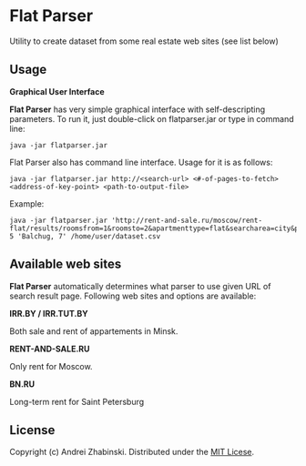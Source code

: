 # Flat Parser

Utility to create dataset from some real estate web sites (see list below) 

## Usage

**Graphical User Interface**

**Flat Parser** has very simple graphical interface with self-descripting parameters. To run it, just double-click on flatparser.jar or type in command line:

    java -jar flatparser.jar

Flat Parser also has command line interface. Usage for it is as follows:

    java -jar flatparser.jar http://<search-url> <#-of-pages-to-fetch> <address-of-key-point> <path-to-output-file>

Example: 

    java -jar flatparser.jar 'http://rent-and-sale.ru/moscow/rent-flat/results/roomsfrom=1&roomsto=2&apartmenttype=flat&searcharea=city&pricefrom=30000&priceto=70000&currency=rub&pricespecification=monthly&pagesize=10' 5 'Balchug, 7' /home/user/dataset.csv


## Available web sites

**Flat Parser** automatically determines what parser to use given URL of search result page. Following web sites and options are available: 

**IRR.BY / IRR.TUT.BY**

Both sale and rent of appartements in Minsk.

**RENT-AND-SALE.RU**

Only rent for Moscow.

**BN.RU**

Long-term rent for Saint Petersburg

## License

Copyright (c) Andrei Zhabinski. Distributed under the [MIT Licese](http://opensource.org/licenses/mit-license.php).
